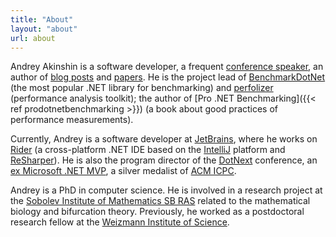 ```yaml
---
title: "About"
layout: "about"
url: about
---
```


<div class="compact">

Andrey Akinshin is a software developer,
  a frequent [conference speaker](#talks),
  an author of [blog posts](#posts) and [papers](#publications).
He is
  the project lead of [BenchmarkDotNet](https://github.com/dotnet/BenchmarkDotNet)
  (the most popular .NET library for benchmarking)
  and [perfolizer](https://github.com/AndreyAkinshin/perfolizer)
  (performance analysis toolkit);
  the author of [Pro .NET Benchmarking]({{< ref prodotnetbenchmarking >}})
  (a book about good practices of performance measurements).

Currently, Andrey is a software developer at [JetBrains](https://www.jetbrains.com/),
  where he works on [Rider](https://www.jetbrains.com/rider/)
  (a cross-platform .NET IDE based on the [IntelliJ](https://www.jetbrains.com/idea/) platform and [ReSharper](https://www.jetbrains.com/resharper/)).
He is also
  the program director of the [DotNext](https://dotnext.ru/en/) conference,
  an [ex Microsoft .NET MVP](https://mvp.microsoft.com/en-us/PublicProfile/5001348),
  a silver medalist of [ACM ICPC](https://en.wikipedia.org/wiki/ACM_International_Collegiate_Programming_Contest).

Andrey is a PhD in computer science.
He is involved in a research project at the [Sobolev Institute of Mathematics SB RAS](http://math.nsc.ru/english.html)
  related to the mathematical biology and bifurcation theory.
Previously, he worked as a postdoctoral research fellow at the [Weizmann Institute of Science](http://www.weizmann.ac.il/).

</div>